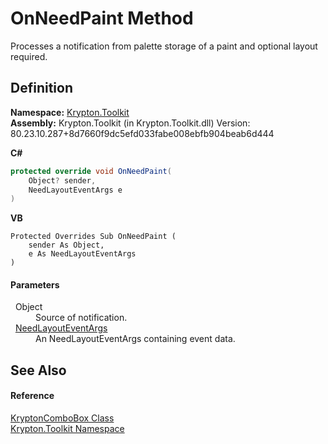 # OnNeedPaint Method


Processes a notification from palette storage of a paint and optional layout required.



## Definition
**Namespace:** <a href="79d2eac2-21f4-54ff-7552-b20c33c30600.md">Krypton.Toolkit</a>  
**Assembly:** Krypton.Toolkit (in Krypton.Toolkit.dll) Version: 80.23.10.287+8d7660f9dc5efd033fabe008ebfb904beab6d444

**C#**
``` C#
protected override void OnNeedPaint(
	Object? sender,
	NeedLayoutEventArgs e
)
```
**VB**
``` VB
Protected Overrides Sub OnNeedPaint ( 
	sender As Object,
	e As NeedLayoutEventArgs
)
```



#### Parameters
<dl><dt>  Object</dt><dd>Source of notification.</dd><dt>  <a href="e541e815-30cf-c1f5-e070-02f90c1e4caa.md">NeedLayoutEventArgs</a></dt><dd>An NeedLayoutEventArgs containing event data.</dd></dl>

## See Also


#### Reference
<a href="6e3c34ba-a54b-38d7-c887-9815158b827f.md">KryptonComboBox Class</a>  
<a href="79d2eac2-21f4-54ff-7552-b20c33c30600.md">Krypton.Toolkit Namespace</a>  
